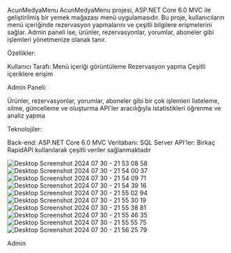 AcunMedyaMenu
AcunMedyaMenu projesi, ASP.NET Core 6.0 MVC ile geliştirilmiş bir yemek mağazası menü uygulamasıdır. Bu proje, kullanıcıların menü içeriğinde rezervasyon yapmalarını ve çeşitli bilgilere erişmelerini sağlar. Admin paneli ise, ürünler, rezervasyonlar, yorumlar, aboneler gibi işlemleri yönetmenize olanak tanır.

Özellikler:

Kullanıcı Tarafı:
Menü içeriği görüntüleme
Rezervasyon yapma
Çeşitli içeriklere erişim

Admin Paneli:

Ürünler, rezervasyonlar, yorumlar, aboneler gibi bir çok işlemleri listeleme, silme, güncelleme ve oluşturma
API'ler aracılığıyla istatistikleri öğrenme ve analiz yapma

Teknolojiler:

Back-end: ASP.NET Core 6.0 MVC
Veritabanı: SQL Server
API'ler: Birkaç RapidAPI kullanılarak çeşitli veriler sağlanmaktadır


![Desktop Screenshot 2024 07 30 - 21 53 08 58](https://github.com/user-attachments/assets/fc937b8a-a5e9-4ce0-8b43-77a81d8f6b87)
![Desktop Screenshot 2024 07 30 - 21 54 00 37](https://github.com/user-attachments/assets/574285ea-b537-4ab7-ad40-b83f3d667b95)
![Desktop Screenshot 2024 07 30 - 21 54 09 71](https://github.com/user-attachments/assets/466cff86-9fae-4f54-8701-022d703964a5)
![Desktop Screenshot 2024 07 30 - 21 54 39 16](https://github.com/user-attachments/assets/a5979e4e-bd1d-4148-8be9-069b520c1cc7)
![Desktop Screenshot 2024 07 30 - 21 55 02 94](https://github.com/user-attachments/assets/7758a9e6-0aa0-4c8a-a6a6-98796fd4e64b)
![Desktop Screenshot 2024 07 30 - 21 55 30 19](https://github.com/user-attachments/assets/79fda376-cccb-401d-a5f5-f7cea02f7e02)
![Desktop Screenshot 2024 07 30 - 21 55 38 81](https://github.com/user-attachments/assets/ff583a3c-e52f-4e9a-9306-a12348efae91)
![Desktop Screenshot 2024 07 30 - 21 55 46 35](https://github.com/user-attachments/assets/e1243405-9337-4dae-acce-e58f6fb8442f)
![Desktop Screenshot 2024 07 30 - 21 55 55 75](https://github.com/user-attachments/assets/9520973b-9450-4408-8017-5e9316d550ee)
![Desktop Screenshot 2024 07 30 - 21 56 25 79](https://github.com/user-attachments/assets/62a714b4-b9cd-4eff-b485-e32cf6791ecf)

Admin

